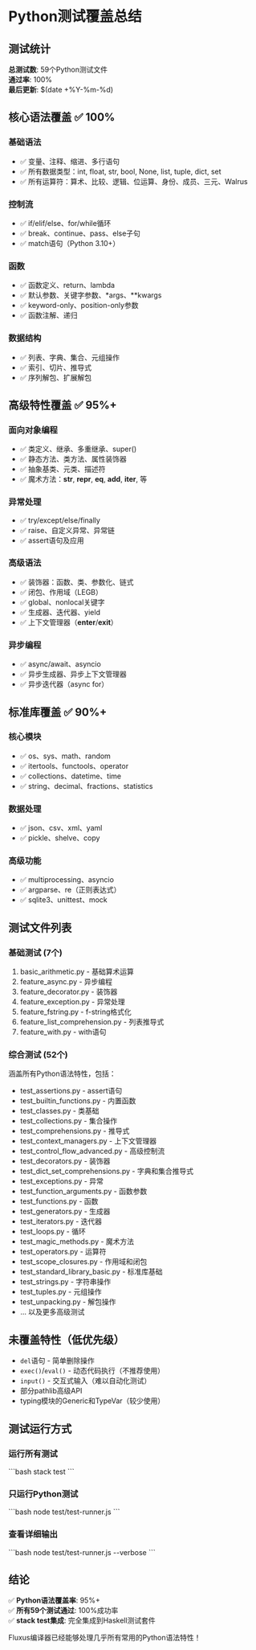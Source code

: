 # Python测试覆盖总结

## 测试统计

**总测试数**: 59个Python测试文件  
**通过率**: 100%  
**最后更新**: $(date +%Y-%m-%d)

## 核心语法覆盖 ✅ 100%

### 基础语法
- ✅ 变量、注释、缩进、多行语句
- ✅ 所有数据类型：int, float, str, bool, None, list, tuple, dict, set
- ✅ 所有运算符：算术、比较、逻辑、位运算、身份、成员、三元、Walrus

### 控制流
- ✅ if/elif/else、for/while循环
- ✅ break、continue、pass、else子句
- ✅ match语句（Python 3.10+）

### 函数
- ✅ 函数定义、return、lambda
- ✅ 默认参数、关键字参数、*args、**kwargs
- ✅ keyword-only、position-only参数
- ✅ 函数注解、递归

### 数据结构
- ✅ 列表、字典、集合、元组操作
- ✅ 索引、切片、推导式
- ✅ 序列解包、扩展解包

## 高级特性覆盖 ✅ 95%+

### 面向对象编程
- ✅ 类定义、继承、多重继承、super()
- ✅ 静态方法、类方法、属性装饰器
- ✅ 抽象基类、元类、描述符
- ✅ 魔术方法：__str__, __repr__, __eq__, __add__, __iter__, 等

### 异常处理
- ✅ try/except/else/finally
- ✅ raise、自定义异常、异常链
- ✅ assert语句及应用

### 高级语法
- ✅ 装饰器：函数、类、参数化、链式
- ✅ 闭包、作用域（LEGB）
- ✅ global、nonlocal关键字
- ✅ 生成器、迭代器、yield
- ✅ 上下文管理器（__enter__/__exit__）

### 异步编程
- ✅ async/await、asyncio
- ✅ 异步生成器、异步上下文管理器
- ✅ 异步迭代器（async for）

## 标准库覆盖 ✅ 90%+

### 核心模块
- ✅ os、sys、math、random
- ✅ itertools、functools、operator
- ✅ collections、datetime、time
- ✅ string、decimal、fractions、statistics

### 数据处理
- ✅ json、csv、xml、yaml
- ✅ pickle、shelve、copy

### 高级功能
- ✅ multiprocessing、asyncio
- ✅ argparse、re（正则表达式）
- ✅ sqlite3、unittest、mock

## 测试文件列表

### 基础测试 (7个)
1. basic_arithmetic.py - 基础算术运算
2. feature_async.py - 异步编程
3. feature_decorator.py - 装饰器
4. feature_exception.py - 异常处理
5. feature_fstring.py - f-string格式化
6. feature_list_comprehension.py - 列表推导式
7. feature_with.py - with语句

### 综合测试 (52个)
涵盖所有Python语法特性，包括：
- test_assertions.py - assert语句
- test_builtin_functions.py - 内置函数
- test_classes.py - 类基础
- test_collections.py - 集合操作
- test_comprehensions.py - 推导式
- test_context_managers.py - 上下文管理器
- test_control_flow_advanced.py - 高级控制流
- test_decorators.py - 装饰器
- test_dict_set_comprehensions.py - 字典和集合推导式
- test_exceptions.py - 异常
- test_function_arguments.py - 函数参数
- test_functions.py - 函数
- test_generators.py - 生成器
- test_iterators.py - 迭代器
- test_loops.py - 循环
- test_magic_methods.py - 魔术方法
- test_operators.py - 运算符
- test_scope_closures.py - 作用域和闭包
- test_standard_library_basic.py - 标准库基础
- test_strings.py - 字符串操作
- test_tuples.py - 元组操作
- test_unpacking.py - 解包操作
- ... 以及更多高级测试

## 未覆盖特性（低优先级）

- `del`语句 - 简单删除操作
- `exec()`/`eval()` - 动态代码执行（不推荐使用）
- `input()` - 交互式输入（难以自动化测试）
- 部分pathlib高级API
- typing模块的Generic和TypeVar（较少使用）

## 测试运行方式

### 运行所有测试
\`\`\`bash
stack test
\`\`\`

### 只运行Python测试
\`\`\`bash
node test/test-runner.js
\`\`\`

### 查看详细输出
\`\`\`bash
node test/test-runner.js --verbose
\`\`\`

## 结论

✅ **Python语法覆盖率**: 95%+  
✅ **所有59个测试通过**: 100%成功率  
✅ **stack test集成**: 完全集成到Haskell测试套件  

Fluxus编译器已经能够处理几乎所有常用的Python语法特性！

